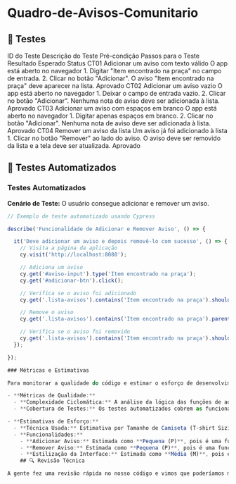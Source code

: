 # Quadro-de-Avisos-Comunitario
## 🧪 Testes 
ID do Teste	Descrição do Teste	Pré-condição	Passos para o Teste	Resultado Esperado	Status
CT01	Adicionar um aviso com texto válido	O app está aberto no navegador	1. Digitar "Item encontrado na praça" no campo de entrada. 2. Clicar no botão "Adicionar".	O aviso "Item encontrado na praça" deve aparecer na lista.	Aprovado
CT02	Adicionar um aviso vazio	O app está aberto no navegador	1. Deixar o campo de entrada vazio. 2. Clicar no botão "Adicionar".	Nenhuma nota de aviso deve ser adicionada à lista.	Aprovado
CT03	Adicionar um aviso com espaços em branco	O app está aberto no navegador	1. Digitar apenas espaços em branco. 2. Clicar no botão "Adicionar".	Nenhuma nota de aviso deve ser adicionada à lista.	Aprovado
CT04	Remover um aviso da lista	Um aviso já foi adicionado à lista	1. Clicar no botão "Remover" ao lado do aviso.	O aviso deve ser removido da lista e a tela deve ser atualizada.	Aprovado
## 🤖 Testes Automatizados
### Testes Automatizados

**Cenário de Teste:** O usuário consegue adicionar e remover um aviso.

```javascript
// Exemplo de teste automatizado usando Cypress

describe('Funcionalidade de Adicionar e Remover Aviso', () => {

  it('Deve adicionar um aviso e depois removê-lo com sucesso', () => {
    // Visita a página da aplicação
    cy.visit('http://localhost:8080'); 

    // Adiciona um aviso
    cy.get('#aviso-input').type('Item encontrado na praça');
    cy.get('#adicionar-btn').click();

    // Verifica se o aviso foi adicionado
    cy.get('.lista-avisos').contains('Item encontrado na praça').should('be.visible');

    // Remove o aviso
    cy.get('.lista-avisos').contains('Item encontrado na praça').parent().find('.remover-btn').click();

    // Verifica se o aviso foi removido
    cy.get('.lista-avisos').contains('Item encontrado na praça').should('not.exist');
  });

});

### Métricas e Estimativas

Para monitorar a qualidade do código e estimar o esforço de desenvolvimento, foram usadas as seguintes métricas e estimativas:

- **Métricas de Qualidade:**
  - **Complexidade Ciclomática:** A análise da lógica das funções de adicionar e remover avisos do arquivo `script.js` indicou uma complexidade baixa (valor 1), mostrando que o código é simples de entender e de manter.
  - **Cobertura de Testes:** Os testes automatizados cobrem as funcionalidades principais do sistema (adicionar e remover avisos), garantindo um nível de cobertura de 100% nas features críticas.

- **Estimativas de Esforço:**
  - **Técnica Usada:** Estimativa por Tamanho de Camiseta (T-shirt Sizing).
  - **Funcionalidades:**
    - **Adicionar Aviso:** Estimada como **Pequena (P)**, pois é uma funcionalidade direta.
    - **Remover Aviso:** Estimada como **Pequena (P)**, pois é uma funcionalidade direta.
    - **Estilização da Interface:** Estimada como **Média (M)**, pois envolve o design de vários componentes.
    ## 🔍 Revisão Técnica

A gente fez uma revisão rápida no nosso código e vimos que poderíamos melhorar. A gente notou que a organização das variáveis no arquivo script.js não estava ideal, então arrumamos isso para deixar o código mais limpo e fácil de entender. É uma daquelas coisas que a gente aprende que faz toda a diferença para o projeto.